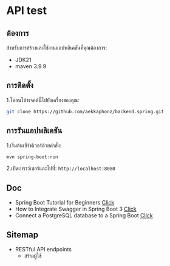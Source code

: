 # API test


## ต้องการ
สำหรับการสร้างและใช้งานแอปพลิเคชันที่คุณต้องการ:
- JDK21
- maven 3.9.9

## การติดตั้ง

1.โคลนโปรเจคต์นี้ไปยังเครื่องของคุณ:

```bash
git clone https://github.com/aekkaphonz/backend.spring.git
```


## การรันแอปพลิเคชัน
1.เริ่มต้นเซิร์ฟเวอร์ด้วยคำสั่ง:
```bash
mvn spring-boot:run
```
2.เปิดเบราว์เซอร์และไปที่:
`http://localhost:8080`

## Doc
- Spring Boot Tutorial for Beginners [Click](https://youtu.be/UgX5lgv4uVM?si=6A4eJb__Ve87L9Xl)
- How to Integrate Swagger in Spring Boot 3
[Click](https://youtu.be/8weBVUXLtog?si=hp5535jQ5P08wN0D)
- Connect a PostgreSQL database to a Spring Boot [Click](https://youtu.be/ltvRsnka7Mo?si=qtXn54arwFPFnMfU)

## Sitemap

- RESTful API endpoints
  - สร้างผู้ใช้
